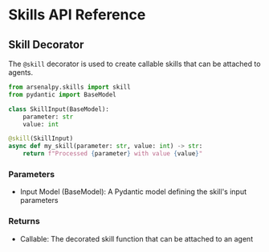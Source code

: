 # Skills API Reference

## Skill Decorator

The `@skill` decorator is used to create callable skills that can be attached to agents.

```python
from arsenalpy.skills import skill
from pydantic import BaseModel

class SkillInput(BaseModel):
    parameter: str
    value: int

@skill(SkillInput)
async def my_skill(parameter: str, value: int) -> str:
    return f"Processed {parameter} with value {value}"
```

### Parameters

- Input Model (BaseModel): A Pydantic model defining the skill's input parameters

### Returns

- Callable: The decorated skill function that can be attached to an agent
